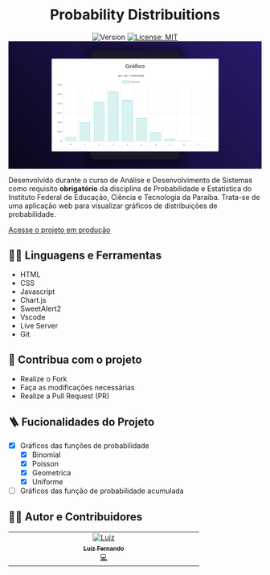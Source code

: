 <h1 align="center">Probability Distribuitions</h1>
<div align="center">
  <div>
    <img alt="Version" src="https://img.shields.io/badge/version-1.1.1-blue.svg?cacheSeconds=2592000" />
    <a href="LICENSE" target="_blank">
      <img alt="License: MIT" src="https://img.shields.io/npm/l/react" />
    </a>
  </div>
  <img src="/assets/site.png" align="center"/>
</div>

Desenvolvido durante o curso de Análise e Desenvolvimento de Sistemas como requisito **obrigatório** da disciplina de Probabilidade e Estatística do Instituto Federal de Educação, Ciência e Tecnologia da Paraíba. Trata-se de uma aplicação web para visualizar gráficos de distribuições de probabilidade.

[Acesse o projeto em produção](https://luizfernandoin.github.io/Probability-Distributions/)

## :man_mechanic: Linguagens e Ferramentas

- HTML
- CSS
- Javascript
- Chart.js
- SweetAlert2
- Vscode
- Live Server
- Git

## :triangular_flag_on_post: Contribua com o projeto

- Realize o Fork
- Faça as modificações necessárias
- Realize a Pull Request (PR)

## :ladder: Fucionalidades do Projeto

- [x] Gráficos das funções de probabilidade
  - [x] Binomial
  - [x] Poisson
  - [x] Geometrica
  - [x] Uniforme
- [ ] Gráficos das função de probabilidade acumulada

## :technologist: Autor e Contribuidores

<table>
  <tbody>
    <tr>
      <td align="center" valign="top" width="25%">
        <a href="https://github.com/luizfernandoin">
          <img src="https://avatars.githubusercontent.com/u/106038535?v=4" width="60px;" alt="Luiz"/>
          <br/>
          <sub>
            <b>Luiz Fernando</b>
          </sub>
        </a>
        <br/>
        <a href="https://github.com/luizfernandoin/Probability-Distributions/commits?author=luizfernandoin">💻</a>
      </td>
    </tr>
  </tbody>
</table>